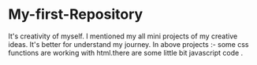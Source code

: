 # My-first-Repository
It's creativity of myself.
I mentioned my all mini projects of my creative ideas. It's better for understand my journey.
In above projects :-
some css functions are working with html.there are some little bit javascript code .
